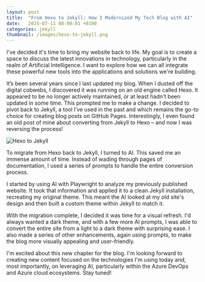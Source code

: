 ```yaml
---
layout: post
title:  "From Hexo to Jekyll: How I Modernized My Tech Blog with AI"
date:   2025-07-11 00:00:01 +0100
categories: jekyll
thumbnail: /images/hexo-to-jekyll.png
---
```


I've decided it's time to bring my website back to life. My goal is to create a space to discuss the latest innovations in technology, particularly in the realm of Artificial Intelligence. I want to explore how we can all integrate these powerful new tools into the applications and solutions we're building.

It’s been several years since I last updated my blog. When I dusted off the digital cobwebs, I discovered it was running on an old engine called Hexo. It appeared to be no longer actively maintained, or at least hadn't been updated in some time. This prompted me to make a change. I decided to pivot back to Jekyll, a tool I’ve used in the past and which remains the go-to choice for creating blog posts on GitHub Pages. Interestingly, I even found an old post of mine about converting from Jekyll to Hexo – and now I was reversing the process!

![Hexo to Jekyll](/images/hexo-to-jekyll.png)

To migrate from Hexo back to Jekyll, I turned to AI. This saved me an immense amount of time. Instead of wading through pages of documentation, I used a series of prompts to handle the entire conversion process.

I started by using AI with Playwright to analyze my previously published website. It took that information and applied it to a clean Jekyll installation, recreating my original theme. This meant the AI looked at my old site's design and then built a custom theme within Jekyll to match it.

With the migration complete, I decided it was time for a visual refresh. I'd always wanted a dark theme, and with a few more AI prompts, I was able to convert the entire site from a light to a dark theme with surprising ease. I also made a series of other enhancements, again using prompts, to make the blog more visually appealing and user-friendly.

I'm excited about this new chapter for the blog. I'm looking forward to creating new content focused on the technologies I'm using today and, most importantly, on leveraging AI, particularly within the Azure DevOps and Azure cloud ecosystems. Stay tuned!